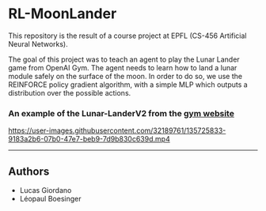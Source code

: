 # RL-MoonLander

This repository is the result of a course project at EPFL (CS-456 Artificial Neural Networks).

The goal of this project was to teach an agent to play the Lunar Lander game from OpenAI Gym. The agent needs to learn how to land a lunar module safely on the surface of the moon. In order to do so, we use the REINFORCE policy gradient algorithm, with a simple MLP which outputs a distribution over the possible actions.

### An example of the Lunar-LanderV2 from the [gym website](https://gym.openai.com/envs/LunarLander-v2/)

https://user-images.githubusercontent.com/32189761/135725833-9183a2b6-07b0-47e7-beb9-7d9b830c639d.mp4

---
## Authors

- Lucas Giordano
- Léopaul Boesinger
